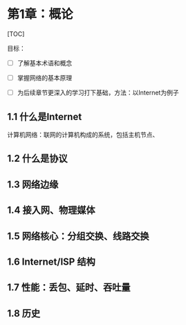 # 第1章：概论

[TOC]

目标：

- [ ] 了解基本术语和概念
- [ ] 掌握网络的基本原理
- [ ] 为后续章节更深入的学习打下基础，方法：以Internet为例子



## 1.1 什么是Internet

计算机网络：联网的计算机构成的系统，包括主机节点、 







## 1.2 什么是协议

 





## 1.3 网络边缘







## 1.4 接入网、物理媒体









## 1.5 网络核心：分组交换、线路交换









## 1.6 Internet/ISP 结构







## 1.7 性能：丢包、延时、吞吐量









## 1.8 历史
